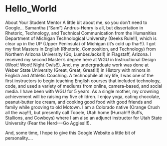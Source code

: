 # Hello_World
About Your Student Mentor
A little bit about me, so you don't need to Google…  Samantha (“Sam”) Andrus-Henry is all, but dissertation in Rhetoric, Technology, and Technical Communication from the Humanities Department of Michigan Technological University (Geeks Rule!!), which is clear up in the UP (Upper Peninsula) of Michigan (it’s cold up thar!!).  I got my first Masters in English (Rhetoric, Composition, and Technology) from Northern Arizona University (Go, LumberJacks!!) in Flagstaff, Arizona.  I received my second Master’s degree here at WGU in Instructional Design (Woot! Woot! Night Owls!!). And, my undergraduate work was done at Weber State University (Great, Great, Great!!!) in History with minors in English and Athletic Coaching. A technophile all my life, I was one of the first instructors to begin teaching English courses that included technology, code, and used a variety of mediums from online, camera-based, and social media.  I have been with WGU for 5 years.  As a single mother, my crowning achievement will be raising my five children.  I enjoy yoga, eating chocolate, peanut-butter ice cream, and cooking good food with good friends and family while grooving to old Motown.  I am a Colorado native (Orange Crush all the way!!), but presently call Tooele, Utah home (Hurrah!!! Buffs, Stallions, and Cowboys) where I am also an adjunct instructor for Utah State University (Fear the Herd---Go Aggies!!!). 

And, some time, I hope to give this Google Website a little bit of personality....

